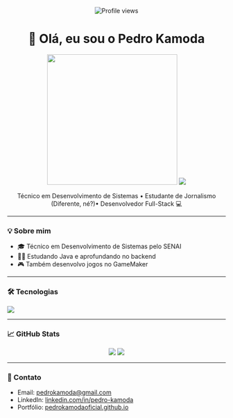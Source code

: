 <p align="center">
  <img src="https://komarev.com/ghpvc/?username=pedro-kamoda&style=flat-square" alt="Profile views" />
</p>

<h1 align="center">👋 Olá, eu sou o Pedro Kamoda</h1>
<p align="center">
<img src="https://media.giphy.com/media/qgQUggAC3Pfv687qPC/giphy.gif" width="300">
<img src="https://img.shields.io/bundlephobia/:format/:packageName">
</p>

<p align="center">
  Técnico em Desenvolvimento de Sistemas • Estudante de Jornalismo (Diferente, né?)• Desenvolvedor Full-Stack  💻
</p>

---

### 💡 Sobre mim

- 🎓 Técnico em Desenvolvimento de Sistemas pelo SENAI
- 🧑‍💻 Estudando Java e aprofundando no backend
- 🎮 Também desenvolvo jogos no GameMaker

---

### 🛠️ Tecnologias

<p>
  <img src="https://skillicons.dev/icons?i=html,css,js,react,nodejs,java,c#" />
</p>

---

### 📈 GitHub Stats

<p align="center">
  <img src="https://github-readme-stats.vercel.app/api?username=pedrokamodaoficial&show_icons=true" />

  <img src="https://streak-stats.demolab.com?user=pedro-kamoda&theme=dark" />
</p>

---

### 🔗 Contato

- Email: [pedrokamoda@gmail.com](mailto:pedrokamoda@gmail.com)
- LinkedIn: [linkedin.com/in/pedro-kamoda](https://www.linkedin.com/in/pedro-kamoda-522155204/)
- Portfólio: [pedrokamodaoficial.github.io](https://pedrokamodaoficial.github.io)
